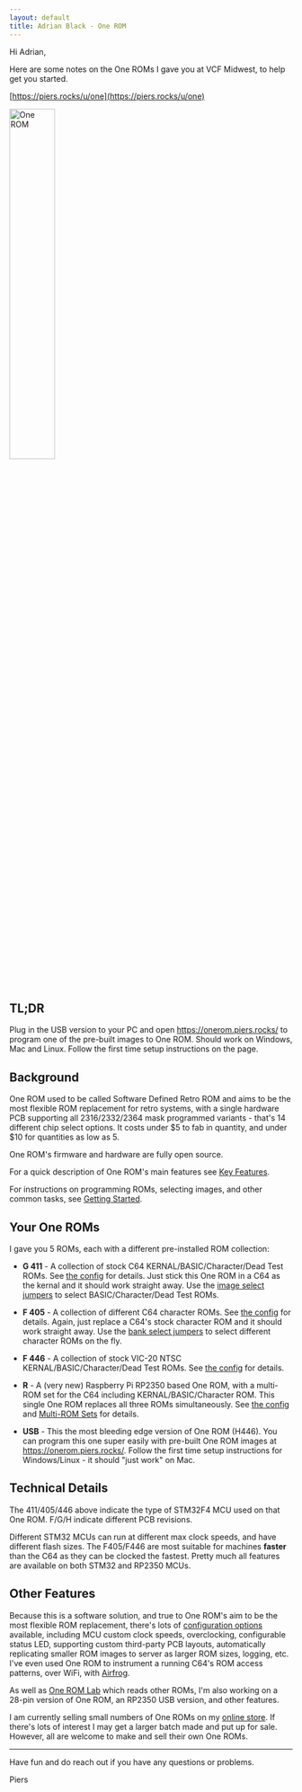 ```yaml
---
layout: default
title: Adrian Black - One ROM
---
```

Hi Adrian,

Here are some notes on the One ROMs I gave you at VCF Midwest, to help get you started.

[https://piers.rocks/u/one](https://piers.rocks/u/one)

<img src="https://onerom.piers.rocks/images/one-rom-ice-usb.png" alt="One ROM" width="40%">

## TL;DR

Plug in the USB version to your PC and open https://onerom.piers.rocks/ to program one of the pre-built images to One ROM.  Should work on Windows, Mac and Linux.  Follow the first time setup instructions on the page.

## Background

One ROM used to be called Software Defined Retro ROM and aims to be the most flexible ROM replacement for retro systems, with a single hardware PCB supporting all 2316/2332/2364 mask programmed variants - that's 14 different chip select options.  It costs under $5 to fab in quantity, and under $10 for quantities as low as 5. 

One ROM's firmware and hardware are fully open source.

For a quick description of One ROM's main features see [Key Features](https://github.com/piersfinlayson/one-rom/tree/main/README.md#key-features).

For instructions on programming ROMs, selecting images, and other common tasks, see [Getting Started](https://github.com/piersfinlayson/one-rom/tree/main/docs/GETTING-STARTED.md).

## Your One ROMs

I gave you 5 ROMs, each with a different pre-installed ROM collection:

- **G 411** - A collection of stock C64 KERNAL/BASIC/Character/Dead Test ROMs.  See [the config](https://github.com/piersfinlayson/one-rom/tree/main/config/c64-no-destestmax.mk) for details.  Just stick this One ROM in a C64 as the kernal and it should work straight away.  Use the [image select jumpers](https://github.com/piersfinlayson/one-rom/tree/main/docs/GETTING-STARTED.md#image-selection) to select BASIC/Character/Dead Test ROMs.

- **F 405** - A collection of different C64 character ROMs.  See [the config](https://github.com/piersfinlayson/one-rom/tree/main/config/bank-c64-char-fun.mk) for details.  Again, just replace a C64's stock character ROM and it should work straight away.  Use the [bank select jumpers](https://github.com/piersfinlayson/one-rom/tree/main/docs/GETTING-STARTED.md#bank-selection) to select different character ROMs on the fly.

- **F 446** - A collection of stock VIC-20 NTSC KERNAL/BASIC/Character/Dead Test ROMs.  See [the config](https://github.com/piersfinlayson/one-rom/tree/main/config/vic20-ntsc.mk) for details.

- **R** - A (very new) Raspberry Pi RP2350 based One ROM, with a multi-ROM set for the C64 including KERNAL/BASIC/Character ROM.  This single One ROM replaces all three ROMs simultaneously.  See [the config](https://github.com/piersfinlayson/one-rom/tree/main/config/set-c64.mk) and [Multi-ROM Sets](https://github.com/piersfinlayson/one-rom/tree/main/docs/GETTING-STARTED.md#multi-rom-sets) for details.

- **USB** - This the most bleeding edge version of One ROM (H446).  You can program this one super easily with pre-built One ROM images at https://onerom.piers.rocks/.  Follow the first time setup instructions for Windows/Linux - it should "just work" on Mac.

## Technical Details

The 411/405/446 above indicate the type of STM32F4 MCU used on that One ROM.  F/G/H indicate different PCB revisions.

Different STM32 MCUs can run at different max clock speeds, and have different flash sizes.  The F405/F446 are most suitable for machines **faster** than the C64 as they can be clocked the fastest.  Pretty much all features are available on both STM32 and RP2350 MCUs.

## Other Features

Because this is a software solution, and true to One ROM's aim to be the most flexible ROM replacement, there's lots of [configuration options](https://github.com/piersfinlayson/one-rom/tree/main/docs/CONFIGURATION.md) available, including MCU custom clock speeds, overclocking, configurable status LED, supporting custom third-party PCB layouts, automatically replicating smaller ROM images to server as larger ROM sizes, logging, etc.  I've even used One ROM to instrument a running C64's ROM access patterns, over WiFi, with [Airfrog](https://github.com/piersfinlayson/airfrog/blob/main/README.md#example-use-case---remote-telemetry).

As well as [One ROM Lab](https://github.com/piersfinlayson/one-rom/tree/main/rust/lab/README.md) which reads other ROMs, I'm also working on a 28-pin version of One ROM, an RP2350 USB version, and other features.

I am currently selling small numbers of One ROMs on my [online store](https://www.packom.net/product/one-rom/).  If there's lots of interest I may get a larger batch made and put up for sale.  However, all are welcome to make and sell their own One ROMs.

---

Have fun and do reach out if you have any questions or problems.

Piers
